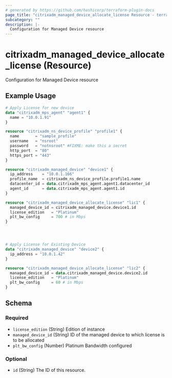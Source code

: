 ```yaml
---
# generated by https://github.com/hashicorp/terraform-plugin-docs
page_title: "citrixadm_managed_device_allocate_license Resource - terraform-provider-citrixadm"
subcategory: ""
description: |-
  Configuration for Managed Device resource
---
```


# citrixadm_managed_device_allocate_license (Resource)

Configuration for Managed Device resource

## Example Usage

```terraform
# Apply License for new device
data "citrixadm_mps_agent" "agent1" {
  name = "10.0.1.91"
}

resource "citrixadm_ns_device_profile" "profile1" {
  name       = "sample_profile"
  username   = "nsroot"
  password   = "notnsroot" #FIXME: make this a secret
  http_port  = "80"
  https_port = "443"
}

resource "citrixadm_managed_device" "device1" {
  ip_address    = "10.0.1.166"
  profile_name  = citrixadm_ns_device_profile.profile1.name
  datacenter_id = data.citrixadm_mps_agent.agent1.datacenter_id
  agent_id      = data.citrixadm_mps_agent.agent1.id
}

resource "citrixadm_managed_device_allocate_license" "lic1" {
  managed_device_id = citrixadm_managed_device.device1.id
  license_edition   = "Platinum"
  plt_bw_config     = 700 # in Mbps
}




# Apply License for Existing Device
data "citrixadm_managed_device" "device2" {
  ip_address = "10.0.1.42"
}

resource "citrixadm_managed_device_allocate_license" "lic2" {
  managed_device_id = data.citrixadm_managed_device.device2.id
  license_edition   = "Platinum"
  plt_bw_config     = 60 # in Mbps
}
```

<!-- schema generated by tfplugindocs -->
## Schema

### Required

- `license_edition` (String) Edition of instance
- `managed_device_id` (String) ID of the managed device to which license is to be allocated
- `plt_bw_config` (Number) Platinum Bandwidth configured

### Optional

- `id` (String) The ID of this resource.


